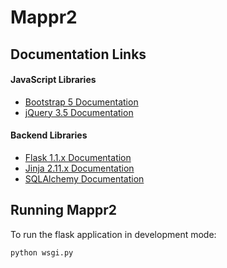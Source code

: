 # Mappr2

## Documentation Links
#### JavaScript Libraries
- [Bootstrap 5 Documentation](https://getbootstrap.com/docs/5.0/getting-started/introduction/)
- [jQuery 3.5 Documentation](https://api.jquery.com/)
  
#### Backend Libraries
- [Flask 1.1.x Documentation](https://flask.palletsprojects.com/en/1.1.x/)
- [Jinja 2.11.x Documentation](https://jinja.palletsprojects.com/en/2.11.x/)
- [SQLAlchemy Documentation](https://docs.sqlalchemy.org/en/13/)

## Running Mappr2

To run the flask application in development mode:
	
	python wsgi.py
